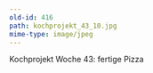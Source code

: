 ```yaml
---
old-id: 416
path: kochprojekt_43_10.jpg
mime-type: image/jpeg
---
```

Kochprojekt Woche 43:
fertige Pizza
